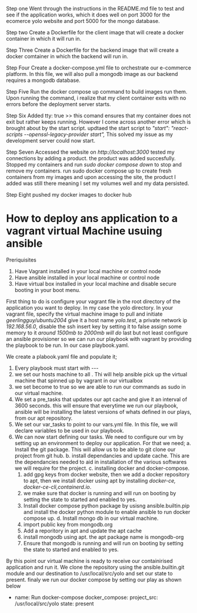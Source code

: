 Step one
Went through the instructions in the README.md file to test and see if the application works, which it does well on port 3000 for the ecomerce yolo website and port 5000 for the mongo database. 

Step two 
Create a Dockerfile for the client image that will create a docker container in which it will run in. 

Step Three
Create a Dockerfile for the backend image that will create a docker comtainer in which the backend will run in. 

Step Four
Create a docker-compose.yml file to orchestrate our e-commerce platform. In this file, we will also pull a mongodb image as our backend requires a mongodb database. 

Step Five
Run the docker compose up command to build images run them. Upon running the command, i realize that my client container exits with no errors before the deployment server starts.

Step Six
Added tty: true  >> this comand ensures that my container does not exit but rather keeps running. However I come across another error which is brought about  by the start script. updtaed the start script to  *"start": "react-scripts --openssl-legacy-provider start",* This solved my issue as my development server could now start. 

Step Seven
Accessed the website on *http://localhost:3000* tested my connections by adding a product. the product was added succesfully. Stopped my containers and run *sudo docker compose down*  to stop and remove my containers. run sudo docker compose up to create fresh containers from my images and upon accessing the site, the product I added was still there meaning I set my volumes well and my data persisted. 

Step Eight
pushed my docker images to docker hub

# How to deploy ans application to a vagrant virtual Machine usuing ansible

Preriquisites

1. Have Vagrant installed in your local machine or control node
2. Have ansible installed in your local machine or control node
3. Have virtual box installed in your local machine and disable secure booting in your boot menu.


First thing to do is configure your vagrant file in the root directory of the application you want to deploy. In my case the yolo directory. In your vagrant file, specify the virtual machine image to pull and initiate *geerlingguy/ubuntu2004* give it a host name *yolo.test*, a private network ip *192.168.56.0*, disable the ssh insert key by setting it to false  assign some memory to it *around 1500mb to 2000mb will do* last but not least configure an ansible provisioner so we can run our playbook with vagrant by providing the playbook to be run. In our case playbook.yaml.

We create a plabook.yaml file and populate it;

1. Every playbook must start with ---
2. we set our hosts machine to all . Thi will help ansible pick up the virtual machine that spinned up by vagrant in our virtualbox
3. we set become to true so we are able to run our commands as sudo in our virtual machine.
4. We set a pre_tasks that updates our apt cache and give it an interval of 3600 seconds. this will ensure that everytime we run our playbook, ansible will be installing the latest versions of whats defined in our plays, from our apt repository.
5. We set our var_tasks to point to our vars.yml file. In this file, we will declare variables to be used in our playbook.
6. We can now start defining our tasks.
We need to configure our vm by setting up an environment to deploy our application. For that we need;
   a. Install the git package. This will allow us to be able to git clone our project from git hub.
   b. install dependancies and update cache. This are the dependancies needed to aid in installation of the various softwares we will require for the project.
   c. installing docker and docker-compose.
      1. add gpg keys from docker website, then we add a docker repository to apt, then we install docker using apt by installing *docker-ce, docker-ce-cli,containerd.io*.
      2. we make sure that docker is running and will run on booting by setting the state to started and enabled to yes.
      3. Install docker compose python package by usisng ansible.builtin.pip and install the docker python module to enable ansible to run docker compose up.
    d. Install mongo db in our virtual machine.
      1. import public key from mongodb.org
      2. Add a reporitory in apt and update the apt cache
      3. install mongodb using apt. the apt package name is mongodb-org
      4. Ensure that mongodb is running and will run on booting by setting the state to started and enabled to yes.


 By this point our virtual machine is ready to receive our containirised application and run it.
 We clone the repository using the ansible.builtin.git module and our destination to /usr/local/src/yolo and set our state to present.
 finaly we run our docker compose by setting our play as shown below 

 - name: Run docker-compose
      docker_compose:
       project_src: /usr/local/src/yolo
       state: present

